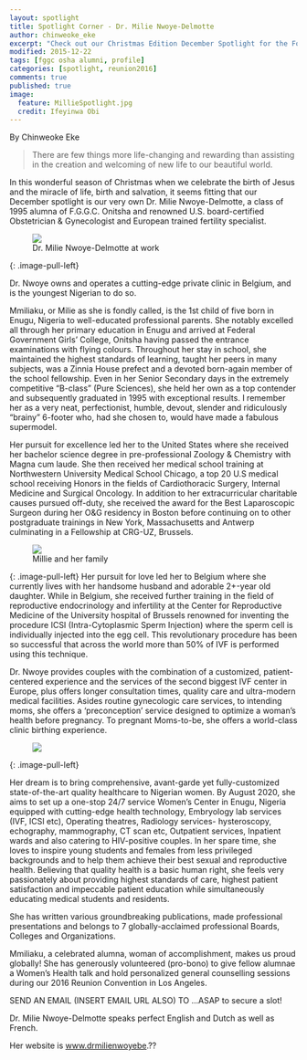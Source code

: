 ```yaml
---
layout: spotlight
title: Spotlight Corner - Dr. Milie Nwoye-Delmotte
author: chinweoke_eke
excerpt: "Check out our Christmas Edition December Spotlight for the Fostering Unity Series featuring Dr. Milie Nwoye-Delmotte, Class of '95."
modified: 2015-12-22
tags: [fggc osha alumni, profile]
categories: [spotlight, reunion2016]
comments: true
published: true
image:
  feature: MillieSpotlight.jpg
  credit: Ifeyinwa Obi
---
```

By Chinweoke Eke

> There are few things more life-changing and rewarding than assisting in the creation and welcoming of new life to our beautiful world.

In this wonderful season of Christmas when we celebrate the birth of Jesus and the miracle of life, birth and salvation, it seems fitting that our December spotlight is our very own Dr. Milie Nwoye-Delmotte, a class of 1995 alumna of F.G.G.C. Onitsha and renowned U.S. board-certified Obstetrician & Gynecologist and European trained fertility specialist.

<figure>
<a href="{{ site.url }}/images/millie/milliedoc.jpg"><img src="{{ site.url }}/images/millie/milliedoc.jpg"></a>
<figcaption>Dr. Milie Nwoye-Delmotte at work</figcaption>
</figure>
{: .image-pull-left}

Dr. Nwoye owns and operates a cutting-edge private clinic in Belgium, and is the youngest Nigerian to do so. 

Mmiliaku, or Milie as she is fondly called, is the 1st child of five born in Enugu, Nigeria to well-educated professional parents. She notably excelled all through her primary education in Enugu and arrived at Federal Government Girls’ College, Onitsha having passed the entrance examinations with flying colours. Throughout her stay in school, she maintained the highest standards of learning, taught her peers in many subjects, was a Zinnia House prefect and a devoted born-again member of the school fellowship. Even in her Senior Secondary days in the extremely competitive “B-class” (Pure Sciences), she held her own as a top contender and subsequently graduated in 1995 with exceptional results. I remember her as a very neat, perfectionist, humble, devout, slender and ridiculously “brainy” 6-footer who, had she chosen to, would have made a fabulous supermodel.

Her pursuit for excellence led her to the United States where she received her bachelor science degree in pre-professional Zoology & Chemistry with Magna cum laude. She then received her medical school training at Northwestern University Medical School Chicago, a top 20 U.S medical school receiving Honors in the fields of Cardiothoracic Surgery, Internal Medicine and Surgical Oncology. In addition to her extracurricular charitable causes pursued off-duty, she received the award for the Best Laparoscopic Surgeon during her O&G residency in Boston before continuing on to other postgraduate trainings in New York, Massachusetts and Antwerp culminating in a Fellowship at CRG-UZ, Brussels. 
 
<figure>
<a href="{{ site.url }}/images/millie/milliecollage2.jpg"><img src="{{ site.url }}/images/millie/milliecollage2.jpg"></a>
<figcaption>Millie and her family</figcaption>
</figure>
{: .image-pull-left}
Her pursuit for love led her to Belgium where she currently lives with her handsome husband and adorable 2+-year old daughter. While in Belgium, she received further training in the field of reproductive endocrinology and infertility at the Center for Reproductive Medicine of the University hospital of Brussels renowned for inventing the procedure ICSI (Intra-Cytoplasmic Sperm Injection) where the sperm cell is individually injected into the egg cell. This revolutionary procedure has been so successful that across the world more than 50% of IVF is performed using this technique.

Dr. Nwoye provides couples with the combination of a customized, patient-centered experience and the services of the second biggest IVF center in Europe, plus offers longer consultation times, quality care and ultra-modern medical facilities. Asides routine gynecologic care services, to intending moms, she offers a ‘preconception’ service designed to optimize a woman’s health before pregnancy. To pregnant Moms-to-be, she offers a world-class clinic birthing experience. 
<figure>
<a href="{{ site.url }}/images/millie/milliehospital.jpg"><img src="{{ site.url }}/images/millie/milliehospital.jpg"></a>
</figure>
{: .image-pull-left}

Her dream is to bring comprehensive, avant-garde yet fully-customized state-of-the-art quality healthcare to Nigerian women.  By August 2020, she aims to set up a one-stop 24/7 service Women’s Center in Enugu, Nigeria equipped with cutting-edge health technology, Embryology lab services (IVF, ICSI etc), Operating theatres, Radiology services- hysteroscopy, echography, mammography, CT scan etc, Outpatient services, Inpatient wards and also catering to HIV-positive couples. In her spare time, she loves to inspire young students and females from less privileged backgrounds and to help them achieve their best sexual and reproductive health. Believing that quality health is a basic human right, she feels very passionately about providing highest standards of care, highest patient satisfaction and impeccable patient education while simultaneously educating medical students and residents.

She has written various groundbreaking publications, made professional presentations and belongs to 7 globally-acclaimed professional Boards, Colleges and Organizations. 

Mmiliaku, a celebrated alumna, woman of accomplishment, makes us proud globally! She has generously volunteered (pro-bono) to give fellow alumnae a Women’s Health talk and hold personalized general counselling sessions during our 2016 Reunion Convention in Los Angeles. 

SEND AN EMAIL (INSERT EMAIL URL ALSO) TO ...ASAP to secure a slot! 

Dr. Milie Nwoye-Delmotte speaks perfect English and Dutch as well as French. 

Her website is www.drmilienwoyebe.??
